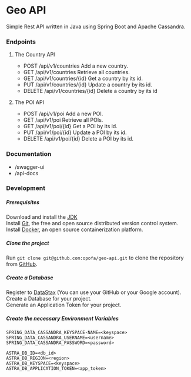 # Geo API
Simple Rest API written in Java using Spring Boot and Apache Cassandra.

### Endpoints

1) The Country API
   - POST /api/v1/countries Add a new country.
   - GET /api/v1/countries Retrieve all countries.
   - GET /api/v1/countries/{id} Get a country by its id.
   - PUT /api/v1/countries/{id} Update a country by its id.
   - DELETE /api/v1/countries/{id} Delete a country by its id
   
1) The POI API
   - POST /api/v1/poi Add a new POI.
   - GET /api/v1/poi Retrieve all POIs.
   - GET /api/v1/poi/{id} Get a POI by its id.
   - PUT /api/v1/poi/{id} Update a POI by its id.
   - DELETE /api/v1/poi/{id} Delete a POI by its id.

### Documentation 
   - /swagger-ui
   - /api-docs 

### Development

##### Prerequisites
Download and install the [JDK](https://www.oracle.com/java/technologies/downloads/)  
Install [Git](https://git-scm.com/book/en/v2/Getting-Started-Installing-Git), the free and open source distributed version control system.  
Install [Docker](https://docs.docker.com/get-docker/), an open source containerization platform.

##### Clone the project
Run `git clone git@github.com:opofa/geo-api.git` to clone the repository from [GitHub](https://github.com/opofa/geo-api).

##### Create a Database
Register to [DataStax](https://www.datastax.com/) (You can use your GitHub or your Google account).  
Create a Database for your project.  
Generate an Application Token for your project.  

##### Create the necessary Environment Variables
```
SPRING_DATA_CASSANDRA_KEYSPACE-NAME=<keyspace>
SPRING_DATA_CASSANDRA_USERNAME=<username>
SPRING_DATA_CASSANDRA_PASSWORD=<password>

ASTRA_DB_ID=<db_id>
ASTRA_DB_REGION=<region>
ASTRA_DB_KEYSPACE=<keyspace>
ASTRA_DB_APPLICATION_TOKEN=<app_token>
```